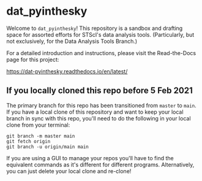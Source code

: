# dat_pyinthesky

Welcome to `dat_pyinthesky`! This repository is a sandbox and drafting space for assorted efforts for STScI's data analysis tools. (Particularly, but not exclusively, for the Data Analysis Tools Branch.)

For a detailed introduction and instructions, please visit the Read-the-Docs page for this project:

https://dat-pyinthesky.readthedocs.io/en/latest/

## If you locally cloned this repo before 5 Feb 2021

The primary branch for this repo has been transitioned from ``master`` to ``main``.  If you have a local clone of this repository and want to keep your local branch in sync with this repo, you'll need to do the following in your local clone from your terminal:
```
git branch -m master main
git fetch origin
git branch -u origin/main main
```
If you are using a GUI to manage your repos you'll have to find the equivalent commands as it's different for different programs. Alternatively, you can just delete your local clone and re-clone!
